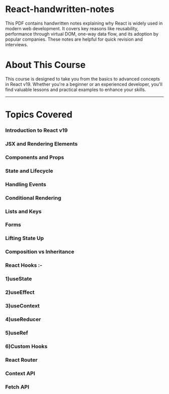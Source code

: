 # React-handwritten-notes
This PDF contains handwritten notes explaining why React is widely used in modern web development. It covers key reasons like reusability, performance through virtual DOM, one-way data flow, and its adoption by popular companies. These notes are helpful for quick revision and interviews.

# About This Course
This course is designed to take you from the basics to advanced concepts in React v19. Whether you're a beginner or an experienced developer, you'll find valuable lessons and practical examples to enhance your skills.
___________________________________________________________________________________________________________________________________________________________________________________________________________________
# Topics Covered
  ### Introduction to React v19
  ### JSX and Rendering Elements
  ### Components and Props
  ### State and Lifecycle
  ### Handling Events
  ### Conditional Rendering
 ### Lists and Keys
 ### Forms
 ### Lifting State Up
 ### Composition vs Inheritance
 ### React Hooks :-
  ### 1)useState
  ### 2)useEffect
  ### 3)useContext
  ### 4)useReducer
  ### 5)useRef
  ### 6)Custom Hooks
 ### React Router
 ### Context API
 ### Fetch API
 

